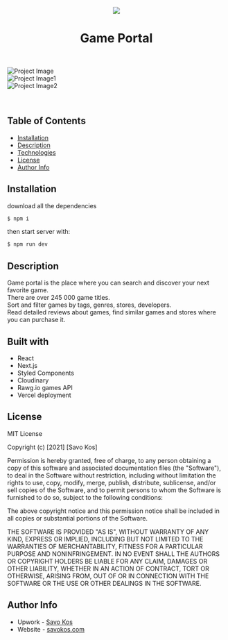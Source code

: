 <p align="center"><a href="https://savokos.com" target="_blank" rel="noopener noreferrer"><img src="https://res.cloudinary.com/dicynt7ms/image/upload/v1623090690/game-portal/logo_pj7xg0.png"></a></p>
<h1 align="center">Game Portal</h1>

<br>

![Project Image](https://res.cloudinary.com/dicynt7ms/image/upload/v1630440609/important/screencapture-gameportal-savokos-2021-08-31-22_06_28_ga67bi.jpg) <br>
![Project Image1](https://res.cloudinary.com/dicynt7ms/image/upload/q_65/v1630440610/important/screencapture-gameportal-savokos-games-2021-08-31-22_07_11_snaq03.png) <br>
![Project Image2](https://res.cloudinary.com/dicynt7ms/image/upload/v1630440567/important/screencapture-gameportal-savokos-games-grand-theft-auto-v-2021-08-31-22_07_56_kalb8o.png)

<br>

## Table of Contents

- [Installation](#installation)
- [Description](#description)
- [Technologies](#technologies)
- [License](#license)
- [Author Info](#author-info)

## Installation

download all the dependencies

```bash
$ npm i
```

then start server with:

```bash
$ npm run dev
```

## Description

Game portal is the place where you can search and discover your next favorite game.<br>There are over 245 000 game titles. <br>Sort and filter games by tags, genres, stores, developers.<br>Read detailed reviews about games, find similar games and stores where you can purchase it.

## Built with

- React
- Next.js
- Styled Components
- Cloudinary
- Rawg.io games API
- Vercel deployment

## License

MIT License

Copyright (c) [2021] [Savo Kos]

Permission is hereby granted, free of charge, to any person obtaining a copy
of this software and associated documentation files (the "Software"), to deal
in the Software without restriction, including without limitation the rights
to use, copy, modify, merge, publish, distribute, sublicense, and/or sell
copies of the Software, and to permit persons to whom the Software is
furnished to do so, subject to the following conditions:

The above copyright notice and this permission notice shall be included in all
copies or substantial portions of the Software.

THE SOFTWARE IS PROVIDED "AS IS", WITHOUT WARRANTY OF ANY KIND, EXPRESS OR
IMPLIED, INCLUDING BUT NOT LIMITED TO THE WARRANTIES OF MERCHANTABILITY,
FITNESS FOR A PARTICULAR PURPOSE AND NONINFRINGEMENT. IN NO EVENT SHALL THE
AUTHORS OR COPYRIGHT HOLDERS BE LIABLE FOR ANY CLAIM, DAMAGES OR OTHER
LIABILITY, WHETHER IN AN ACTION OF CONTRACT, TORT OR OTHERWISE, ARISING FROM,
OUT OF OR IN CONNECTION WITH THE SOFTWARE OR THE USE OR OTHER DEALINGS IN THE
SOFTWARE.

## Author Info

- Upwork - [Savo Kos](https://links.savokos.com/upwork)
- Website - [savokos.com](https://savokos.com)
